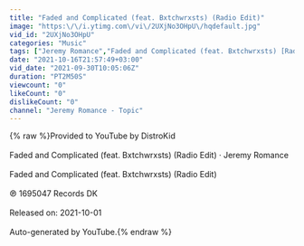 ```yaml
---
title: "Faded and Complicated (feat. Bxtchwrxsts) (Radio Edit)"
image: "https:\/\/i.ytimg.com\/vi\/2UXjNo3OHpU\/hqdefault.jpg"
vid_id: "2UXjNo3OHpU"
categories: "Music"
tags: ["Jeremy Romance","Faded and Complicated (feat. Bxtchwrxsts) [Radio Edit]","Faded and Complicated (feat. Bxtchwrxsts) (Radio Edit)"]
date: "2021-10-16T21:57:49+03:00"
vid_date: "2021-09-30T10:05:06Z"
duration: "PT2M50S"
viewcount: "0"
likeCount: "0"
dislikeCount: "0"
channel: "Jeremy Romance - Topic"
---
```

{% raw %}Provided to YouTube by DistroKid<br /><br />Faded and Complicated (feat. Bxtchwrxsts) (Radio Edit) · Jeremy Romance<br /><br />Faded and Complicated (feat. Bxtchwrxsts) (Radio Edit)<br /><br />℗ 1695047 Records DK<br /><br />Released on: 2021-10-01<br /><br />Auto-generated by YouTube.{% endraw %}
